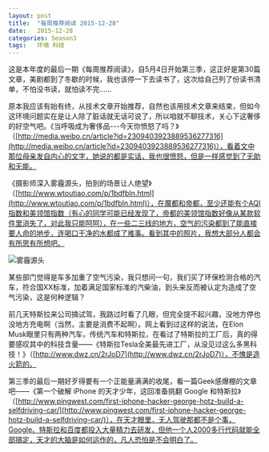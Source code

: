 ```yaml
---
layout: post
title:  "每周推荐阅读 2015-12-28"
date:   2015-12-28
categories: Season3
tags:   环境 科技
---
```


这是本年度的最后一期《每周推荐阅读》，自5月4日开始第三季，这正好是第30篇文章，美剧都到了冬歇的时候，我也该停一下去读书了，这次给自己列了份读书清单，不怕没书读，就怕读不完……

原本我应该有始有终，从技术文章开始推荐，自然也该用技术文章来结束，但如今这环境问题实在是让人除了脏话就无话可说了，所以咱就不聊技术，关心下这奢侈的好空气吧。《当呼吸成为奢侈品---今天你愤怒了吗？》（[http://media.weibo.cn/article?id=2309403923889536277316](http://media.weibo.cn/article?id=2309403923889536277316)），看着文中那位母亲发自内心的文字，她说的都是实话，我也很愤怒，但是一样感觉到了无助和无能。

《摄影师深入雾霾源头，拍到的场景让人绝望》（[http://www.wtoutiao.com/p/1bdfbIn.html](http://www.wtoutiao.com/p/1bdfbIn.html)），在魔都和帝都，至少还能有个AQI指数和美领馆指数（有心的同学可能已经发现了，帝都的美领馆指数好像从某款软件里消失了，对此我只能呵呵），在一些二三线的地方，空气的污染都到了能直接要人命的地步，连喝口干净的水都成了难事。看到其中的照片，我想大部分人都会有所思有所想吧。

![雾霾源头](http://7xn7do.com1.z0.glb.clouddn.com/images%2Fair-pollution.jpg-normalized)

某些部门觉得是车多加重了空气污染，我只想问一句，我们买了环保检测合格的汽车，符合国XX标准，加着满足国家标准的汽柴油，到头来反而被认定为造成了空气污染，这是何种逻辑？

前几天特斯拉来公司搞试驾，我路过时看了几眼，但完全提不起兴趣，没地方停也没地方充电啊（当然，主要是消费不起啊）。网上看到过这样的说法，在Elon Musk眼里只有两种汽车，传统汽车和特斯拉，在看过了特斯拉的工厂后，真的得要感叹其中的科技含量——《特斯拉Tesla全美最先进工厂，从没见过这么多黑科技！》（[http://www.dwz.cn/2rJoD7](http://www.dwz.cn/2rJoD7)），不愧是造火箭的。

第三季的最后一期好歹得要有一个正能量满满的收尾，看一篇Geek感爆棚的文章吧——《第一个破解 iPhone 的天才少年，这回准备挑翻 Google 和特斯拉》（[http://www.pingwest.com/first-iphone-hacker-george-hotz-build-a-selfdriving-car/](http://www.pingwest.com/first-iphone-hacker-george-hotz-build-a-selfdriving-car/)），在天才眼里，无人驾驶那都不是个事，Google、特斯拉和百度都投入大量精力去研发，但他一个人2000多行代码就能全部搞定，天才的大脑是如何运作的，凡人恐怕是不会明白了。
